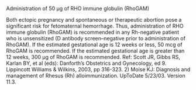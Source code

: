 Administration of 50 µg of RHO immune globulin (RhoGAM)

Both ectopic pregnancy and spontaneous or therapeutic abortion pose a significant risk for fetomaternal hemorrhage. Thus, administration of RHO immune globulin (RhoGAM) is recommended in any Rh-negative patient who is unsensitized (D antibody screen–negative prior to administration of RhoGAM). If the estimated gestational age is 12 weeks or less, 50 mcg of RhoGAM is recommended. If the estimated gestational age is greater than 12 weeks, 300 µg of RhoGAM is recommended. Ref: Scott JR, Gibbs RS, Karlan BY, et al (eds): Danforth’s Obstetrics and Gynecology, ed 9. Lippincott Williams & Wilkins, 2003, pp 316-323. 2) Moise KJ: Diagnosis and management of Rhesus (Rh) alloimmunization. UpToDate 5/23/03. Version 11.3.